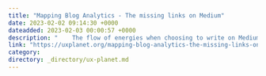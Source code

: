 ```yaml
---
title: "Mapping Blog Analytics - The missing links on Medium"
date: 2023-02-02 09:14:30 +0000
dateadded: 2023-02-03 00:00:57 +0000
description: "    The flow of energies when choosing to write on Medium  Continue reading on UX Planet »  "
link: "https://uxplanet.org/mapping-blog-analytics-the-missing-links-on-medium-e6627b794984?source=rss----819cc2aaeee0---4"
category:
directory: _directory/ux-planet.md
---
```

